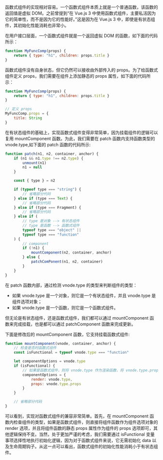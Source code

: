 函数式组件的实现相对容易。一个函数式组件本质上就是一个普通函数，该函数的返回值是虚拟 DOM。之前曾提到“在 Vue.js 3 中使用函数式组件，主要私活因为它的简单性，而不是因为它的性能好。”这是因为在 Vue.js 3 中，即使是有状态组件，其初始化性能消耗也非常小。

在用户接口层面，一个函数式组件就是一个返回虚拟 DOM 的函数，如下面的代码所示：

```js
function MyFuncComp(props) {
	return { type: "h1", children: props.title }
}
```

函数式组件没有自身状态，但它仍然可以接收由外部传入的 props。为了给函数式组件定义 props，我们需要在组件上添加静态的 props 属性，如下面的代码所示：

```js
function MyFuncComp(props) {
	return { type: "h1", children: props.title }
}

// 定义 props
MyFuncComp.props = {
	title: String
}
```

在有状态组件的基础上，实现函数式组件变得非常简单，因为挂载组件的逻辑可以复用 mountComponent 函数。为此，我们需要在 patch 函数内支持函数类型的 vnode.type,如下面的 patch 函数的代码所示:

```js
function patch(n1, n2, container, anchor) {
	if (n1 && n1.type !== n2.type) {
		unmount(n1)
		n1 = null
	}

	const { type } = n2

	if (typeof type === "string") {
		// 省略部分代码
	} else if (type === Text) {
		// 省略部分代码
	} else if (type === Fragment) {
		// 省略部分代码
	} else if (
		// type 是对象 --> 有状态组件
		// type 是函数 --> 函数式组件
		typeof type === "object" ||
		typeof type === "function"
	) {
		// component
		if (!n1) {
			mountComponent(n2, container, anchor)
		} else {
			patchComPonent(n1, n2, container)
		}
	}
}
```

在 patch 函数内部，通过检测 vnode.type 的类型来判断组件的类型：

- 如果 vnode.type 是一个对象，则它是一个有状态组件，并且 vnode.type 是组件选项对象；
- 如果 vnode.type 是一个函数，则它是一个函数式组件。

但无论是有状态组件，还是函数式组件，我们都可以通过 mountComponent 函数来完成挂载，也是都可以通过 patchComponent 函数来完成更新。

下面是修改后的 mountComponent 函数，它支持挂载函数式组件:

```js
function mountComponent(vnode, container, anchor) {
	// 检查是否时函数式组件
	const isFunctional = typeof vnode.type === "function"

	let componentOptions = vnode.type
	if (isFunctional) {
		// 如果是函数式组件，则将 vnode.type 作为渲染函数，将 vnode.type.props 作为 props 选项定义即可
		componentOptions = {
			render: vnode.type,
			props: vnode.type.props
		}
	}

	// 省略部分代码
}
```

可以看到，实现对函数式组件的兼容非常简单。首先，在 mountComponent 函数内检查组件的类型，如果是函数式组件，则直接将组件函数作为组件选项对象的 render 选项，并且将组件函数的静态 props 属性作为组件的 props 选项即可，其他逻辑保持不变。当然，处于更加严谨的考虑，我们需要通过 isFunctional 变量事项选择性地执行初始化逻辑，因为对于函数式组件来说，它无需初始化 data 以及生命周期钩子。从这一点可以看出，函数式组件的初始化性能消耗小于有状态组件。
